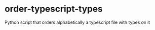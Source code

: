 # order-typescript-types
Python script that orders alphabetically a typescript file with types on it
